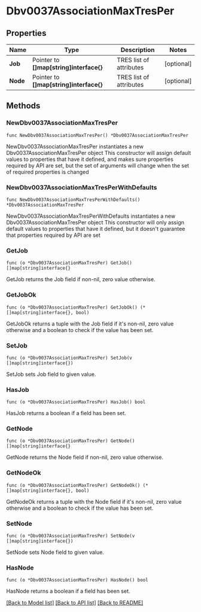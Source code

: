 # Dbv0037AssociationMaxTresPer

## Properties

Name | Type | Description | Notes
------------ | ------------- | ------------- | -------------
**Job** | Pointer to **[]map[string]interface{}** | TRES list of attributes | [optional] 
**Node** | Pointer to **[]map[string]interface{}** | TRES list of attributes | [optional] 

## Methods

### NewDbv0037AssociationMaxTresPer

`func NewDbv0037AssociationMaxTresPer() *Dbv0037AssociationMaxTresPer`

NewDbv0037AssociationMaxTresPer instantiates a new Dbv0037AssociationMaxTresPer object
This constructor will assign default values to properties that have it defined,
and makes sure properties required by API are set, but the set of arguments
will change when the set of required properties is changed

### NewDbv0037AssociationMaxTresPerWithDefaults

`func NewDbv0037AssociationMaxTresPerWithDefaults() *Dbv0037AssociationMaxTresPer`

NewDbv0037AssociationMaxTresPerWithDefaults instantiates a new Dbv0037AssociationMaxTresPer object
This constructor will only assign default values to properties that have it defined,
but it doesn't guarantee that properties required by API are set

### GetJob

`func (o *Dbv0037AssociationMaxTresPer) GetJob() []map[string]interface{}`

GetJob returns the Job field if non-nil, zero value otherwise.

### GetJobOk

`func (o *Dbv0037AssociationMaxTresPer) GetJobOk() (*[]map[string]interface{}, bool)`

GetJobOk returns a tuple with the Job field if it's non-nil, zero value otherwise
and a boolean to check if the value has been set.

### SetJob

`func (o *Dbv0037AssociationMaxTresPer) SetJob(v []map[string]interface{})`

SetJob sets Job field to given value.

### HasJob

`func (o *Dbv0037AssociationMaxTresPer) HasJob() bool`

HasJob returns a boolean if a field has been set.

### GetNode

`func (o *Dbv0037AssociationMaxTresPer) GetNode() []map[string]interface{}`

GetNode returns the Node field if non-nil, zero value otherwise.

### GetNodeOk

`func (o *Dbv0037AssociationMaxTresPer) GetNodeOk() (*[]map[string]interface{}, bool)`

GetNodeOk returns a tuple with the Node field if it's non-nil, zero value otherwise
and a boolean to check if the value has been set.

### SetNode

`func (o *Dbv0037AssociationMaxTresPer) SetNode(v []map[string]interface{})`

SetNode sets Node field to given value.

### HasNode

`func (o *Dbv0037AssociationMaxTresPer) HasNode() bool`

HasNode returns a boolean if a field has been set.


[[Back to Model list]](../README.md#documentation-for-models) [[Back to API list]](../README.md#documentation-for-api-endpoints) [[Back to README]](../README.md)


